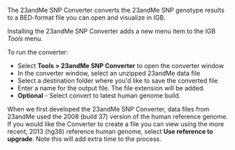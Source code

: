 The 23andMe SNP Converter converts the 23andMe SNP genotype results to
a BED-format file you can open and visualize in IGB. 

Installing the 23andMe SNP Converter adds a new menu item to the 
IGB *Tools* menu.

To run the converter:

* Select **Tools > 23andMe SNP Converter** to open the converter window
* In the converter window, select an unzipped 23andMe data file 
* Select a destination folder where you'd like to save the converted file
* Enter a name for the output file. The file extension will be added.
* **Optional** - Select convert to latest human genome build.

When we first developed the 23andMe SNP Converter, data files from 23andMe used
the 2008 (build 37) version of the human reference genome. If you would like 
the Converter to create a file you can view using the more recent, 2013 (hg38)
reference human genome, select **Use reference to upgrade**. Note this will add
extra time to the process.


